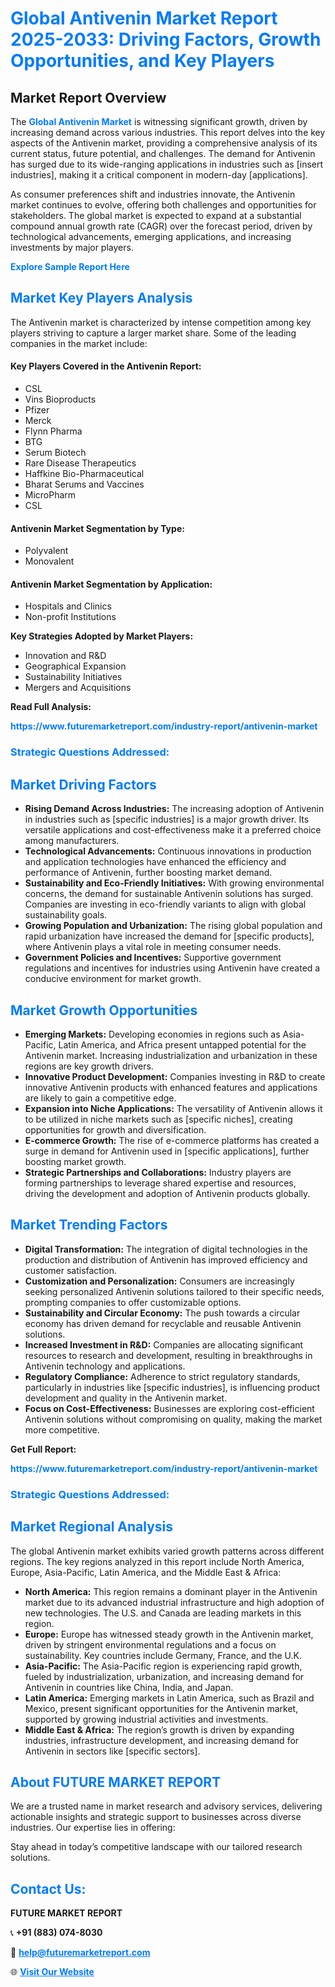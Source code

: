 <h1 style="color: #007BFF;">Global Antivenin Market Report 2025-2033: Driving Factors, Growth Opportunities, and Key Players</h1>

<section id="overview">
<h2>Market Report Overview</h2>
<p>The <a href="https://www.futuremarketreport.com/industry-report/antivenin-market" style="color: #007BFF; text-decoration: none;"><strong>Global Antivenin Market</strong></a> is witnessing significant growth, driven by increasing demand across various industries. This report delves into the key aspects of the Antivenin market, providing a comprehensive analysis of its current status, future potential, and challenges. The demand for Antivenin has surged due to its wide-ranging applications in industries such as [insert industries], making it a critical component in modern-day [applications].</p>
<p>As consumer preferences shift and industries innovate, the Antivenin market continues to evolve, offering both challenges and opportunities for stakeholders. The global market is expected to expand at a substantial compound annual growth rate (CAGR) over the forecast period, driven by technological advancements, emerging applications, and increasing investments by major players.</p>
</section>

<section id="overview">
<p><a href="https://www.futuremarketreport.com/request-sample/reportId=79959" style="color: #007BFF; text-decoration: none;"><strong>Explore Sample Report Here</strong></a></p>
</section>

<section id="key-players">
<h2 style="color: #007BFF;">Market Key Players Analysis</h2>
<p>The Antivenin market is characterized by intense competition among key players striving to capture a larger market share. Some of the leading companies in the market include:</p>
<h4>Key Players Covered in the Antivenin Report:</h4>
<ul><li>CSL</li><li>Vins Bioproducts</li><li>Pfizer</li><li>Merck</li><li>Flynn Pharma</li><li>BTG</li><li>Serum Biotech</li><li>Rare Disease Therapeutics</li><li>Haffkine Bio-Pharmaceutical</li><li>Bharat Serums and Vaccines</li><li>MicroPharm</li><li>CSL</li></ul>
<h4>Antivenin Market Segmentation by Type:</h4>
<ul><li>Polyvalent</li><li>Monovalent</li></ul>

<h4>Antivenin Market Segmentation by Application:</h4>
<ul><li>Hospitals and Clinics</li><li>Non-profit Institutions</li></ul>
<p><strong>Key Strategies Adopted by Market Players:</strong></p>
<ul>
<li>Innovation and R&D</li>
<li>Geographical Expansion</li>
<li>Sustainability Initiatives</li>
<li>Mergers and Acquisitions</li>
</ul>
</section>

<section>
<p><strong>Read Full Analysis: </strong></p><a href="https://www.futuremarketreport.com/industry-report/antivenin-market" style="color: #007BFF; text-decoration: none;"><strong>https://www.futuremarketreport.com/industry-report/antivenin-market</strong></a>
<h3 style="color: #007BFF;">Strategic Questions Addressed:</h3>
</section>

<section id="driving-factors">
<h2 style="color: #007BFF;">Market Driving Factors</h2>
<ul>
<li><strong>Rising Demand Across Industries:</strong> The increasing adoption of Antivenin in industries such as [specific industries] is a major growth driver. Its versatile applications and cost-effectiveness make it a preferred choice among manufacturers.</li>
<li><strong>Technological Advancements:</strong> Continuous innovations in production and application technologies have enhanced the efficiency and performance of Antivenin, further boosting market demand.</li>
<li><strong>Sustainability and Eco-Friendly Initiatives:</strong> With growing environmental concerns, the demand for sustainable Antivenin solutions has surged. Companies are investing in eco-friendly variants to align with global sustainability goals.</li>
<li><strong>Growing Population and Urbanization:</strong> The rising global population and rapid urbanization have increased the demand for [specific products], where Antivenin plays a vital role in meeting consumer needs.</li>
<li><strong>Government Policies and Incentives:</strong> Supportive government regulations and incentives for industries using Antivenin have created a conducive environment for market growth.</li>
</ul>
</section>

<section id="growth-opportunities">
<h2 style="color: #007BFF;">Market Growth Opportunities</h2>
<ul>
<li><strong>Emerging Markets:</strong> Developing economies in regions such as Asia-Pacific, Latin America, and Africa present untapped potential for the Antivenin market. Increasing industrialization and urbanization in these regions are key growth drivers.</li>
<li><strong>Innovative Product Development:</strong> Companies investing in R&D to create innovative Antivenin products with enhanced features and applications are likely to gain a competitive edge.</li>
<li><strong>Expansion into Niche Applications:</strong> The versatility of Antivenin allows it to be utilized in niche markets such as [specific niches], creating opportunities for growth and diversification.</li>
<li><strong>E-commerce Growth:</strong> The rise of e-commerce platforms has created a surge in demand for Antivenin used in [specific applications], further boosting market growth.</li>
<li><strong>Strategic Partnerships and Collaborations:</strong> Industry players are forming partnerships to leverage shared expertise and resources, driving the development and adoption of Antivenin products globally.</li>
</ul>
</section>

<section id="trending-factors">
<h2 style="color: #007BFF;">Market Trending Factors</h2>
<ul>
<li><strong>Digital Transformation:</strong> The integration of digital technologies in the production and distribution of Antivenin has improved efficiency and customer satisfaction.</li>
<li><strong>Customization and Personalization:</strong> Consumers are increasingly seeking personalized Antivenin solutions tailored to their specific needs, prompting companies to offer customizable options.</li>
<li><strong>Sustainability and Circular Economy:</strong> The push towards a circular economy has driven demand for recyclable and reusable Antivenin solutions.</li>
<li><strong>Increased Investment in R&D:</strong> Companies are allocating significant resources to research and development, resulting in breakthroughs in Antivenin technology and applications.</li>
<li><strong>Regulatory Compliance:</strong> Adherence to strict regulatory standards, particularly in industries like [specific industries], is influencing product development and quality in the Antivenin market.</li>
<li><strong>Focus on Cost-Effectiveness:</strong> Businesses are exploring cost-efficient Antivenin solutions without compromising on quality, making the market more competitive.</li>
</ul>
</section>

<section>
<p><strong>Get Full Report: </strong></p><a href="https://www.futuremarketreport.com/industry-report/antivenin-market" style="color: #007BFF; text-decoration: none;"><strong>https://www.futuremarketreport.com/industry-report/antivenin-market</strong></a>
<h3 style="color: #007BFF;">Strategic Questions Addressed:</h3>
</section>


<section id="regional-analysis">
<h2 style="color: #007BFF;">Market Regional Analysis</h2>
<p>The global Antivenin market exhibits varied growth patterns across different regions. The key regions analyzed in this report include North America, Europe, Asia-Pacific, Latin America, and the Middle East & Africa:</p>
<ul>
<li><strong>North America:</strong> This region remains a dominant player in the Antivenin market due to its advanced industrial infrastructure and high adoption of new technologies. The U.S. and Canada are leading markets in this region.</li>
<li><strong>Europe:</strong> Europe has witnessed steady growth in the Antivenin market, driven by stringent environmental regulations and a focus on sustainability. Key countries include Germany, France, and the U.K.</li>
<li><strong>Asia-Pacific:</strong> The Asia-Pacific region is experiencing rapid growth, fueled by industrialization, urbanization, and increasing demand for Antivenin in countries like China, India, and Japan.</li>
<li><strong>Latin America:</strong> Emerging markets in Latin America, such as Brazil and Mexico, present significant opportunities for the Antivenin market, supported by growing industrial activities and investments.</li>
<li><strong>Middle East & Africa:</strong> The region’s growth is driven by expanding industries, infrastructure development, and increasing demand for Antivenin in sectors like [specific sectors].</li>
</ul>
</section>

<footer>
<h2 style="color: #007BFF;">About FUTURE MARKET REPORT</h2>
<p>We are a trusted name in market research and advisory services, delivering actionable insights and strategic support to businesses across diverse industries. Our expertise lies in offering:</p>

<p>Stay ahead in today’s competitive landscape with our tailored research solutions.</p>

<h2 style="color: #007BFF;">Contact Us:</h2>
<p><strong>FUTURE MARKET REPORT</strong></p>
<p>📞 <strong>+91 (883) 074-8030</strong></p>
<p>📧 <strong><a href="mailto:help@futuremarketreport.com" style="color: #007BFF;">help@futuremarketreport.com</a></strong></p>
<p>🌐 <strong><a href="https://www.futuremarketreport.com/" style="color: #007BFF;">Visit Our Website</a></strong></p>
</footer>
